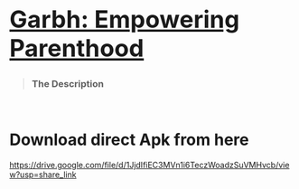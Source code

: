 [<h1>Garbh: Empowering Parenthood</h1>](https://github.com/adarshnagrikar14/gsc24-garbh/)
---
> <h3>The Description</h3>
<br>
<h1>Download direct Apk from here</h1>

https://drive.google.com/file/d/1JjdIfiEC3MVn1i6TeczWoadzSuVMHvcb/view?usp=share_link
